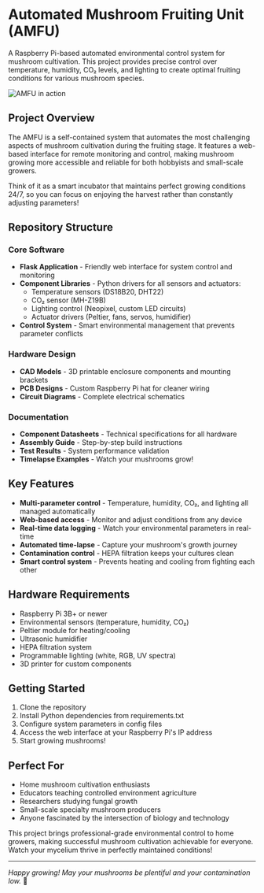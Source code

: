 # Automated Mushroom Fruiting Unit (AMFU)

A Raspberry Pi-based automated environmental control system for mushroom cultivation. This project provides precise control over temperature, humidity, CO₂ levels, and lighting to create optimal fruiting conditions for various mushroom species.

![AMFU in action](mushroom_results/mushroom_growth.gif) 

## Project Overview

The AMFU is a self-contained system that automates the most challenging aspects of mushroom cultivation during the fruiting stage. It features a web-based interface for remote monitoring and control, making mushroom growing more accessible and reliable for both hobbyists and small-scale growers.

Think of it as a smart incubator that maintains perfect growing conditions 24/7, so you can focus on enjoying the harvest rather than constantly adjusting parameters!

## Repository Structure

### Core Software
- **Flask Application** - Friendly web interface for system control and monitoring
- **Component Libraries** - Python drivers for all sensors and actuators:
  - Temperature sensors (DS18B20, DHT22)
  - CO₂ sensor (MH-Z19B) 
  - Lighting control (Neopixel, custom LED circuits)
  - Actuator drivers (Peltier, fans, servos, humidifier)
- **Control System** - Smart environmental management that prevents parameter conflicts

### Hardware Design
- **CAD Models** - 3D printable enclosure components and mounting brackets
- **PCB Designs** - Custom Raspberry Pi hat for cleaner wiring
- **Circuit Diagrams** - Complete electrical schematics

### Documentation
- **Component Datasheets** - Technical specifications for all hardware
- **Assembly Guide** - Step-by-step build instructions
- **Test Results** - System performance validation
- **Timelapse Examples** - Watch your mushrooms grow!

## Key Features

- **Multi-parameter control** - Temperature, humidity, CO₂, and lighting all managed automatically
- **Web-based access** - Monitor and adjust conditions from any device
- **Real-time data logging** - Watch your environmental parameters in real-time
- **Automated time-lapse** - Capture your mushroom's growth journey
- **Contamination control** - HEPA filtration keeps your cultures clean
- **Smart control system** - Prevents heating and cooling from fighting each other

## Hardware Requirements

- Raspberry Pi 3B+ or newer
- Environmental sensors (temperature, humidity, CO₂)
- Peltier module for heating/cooling
- Ultrasonic humidifier
- HEPA filtration system
- Programmable lighting (white, RGB, UV spectra)
- 3D printer for custom components

## Getting Started

1. Clone the repository
2. Install Python dependencies from requirements.txt
3. Configure system parameters in config files
4. Access the web interface at your Raspberry Pi's IP address
5. Start growing mushrooms!

## Perfect For

- Home mushroom cultivation enthusiasts
- Educators teaching controlled environment agriculture
- Researchers studying fungal growth
- Small-scale specialty mushroom producers
- Anyone fascinated by the intersection of biology and technology

This project brings professional-grade environmental control to home growers, making successful mushroom cultivation achievable for everyone. Watch your mycelium thrive in perfectly maintained conditions!

---

*Happy growing! May your mushrooms be plentiful and your contamination low.* 🍄
